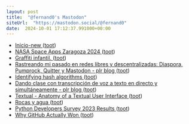 ```yaml
---
layout: post
title:  "@fernand0's Mastodon"
siteUrl:  "https://mastodon.social/@fernand0"
date:  2024-10-01 17:12:37.991000+00:00
---
```

*  [Inicio-new ](https://www.securmatica.com) ([toot](https://mastodon.social/@fernand0/113233281547592182))
*  [NASA Space Apps Zaragoza 2024 ](https://spaceappszgz.github.io) ([toot](https://mastodon.social/@fernand0/113233187070593515))
*  [Graffiti infantil. ](https://avecesunafoto.wordpress.com/2024/10/01/graffiti-infantil) ([toot](https://mastodon.social/@fernand0/113232821690304182))
*  [Rastreando mi pasado en redes libres y descentralizadas: Diaspora, Pumprock, Quitter y Mastodon - plr blog ](https://pedrolr.es/blog/rastreando-mi-pasado-en-redes-libres-y-descentralizadas-diaspora-pumprock-quitter-y-mastodon) ([toot](https://mastodon.social/@fernand0/113232817529428105))
*  [Identifying hash algorithms ](https://www.johndcook.com/blog/2024/09/30/identifying-hash-algorithms) ([toot](https://mastodon.social/@fernand0/113232701075364435))
*  [Dando clase con transcripción de voz a texto en directo y simultáneamente - plr blog ](https://pedrolr.es/blog/dando-clase-con-transcripcion-de-voz-a-texto-en-directo-y-simultaneamente) ([toot](https://mastodon.social/@fernand0/113231990145139433))
*  [Textual - Anatomy of a Textual User Interface ](https://textual.textualize.io/blog/2024/09/15/anatomy-of-a-textual-user-interface) ([toot](https://mastodon.social/@fernand0/113231784776639639))
*  [Rocas y agua ](https://www.flickr.com/photos/fernand0/53992811357) ([toot](https://mastodon.social/@fernand0/113231642277105250))
*  [Python Developers Survey 2023 Results ](https://lp.jetbrains.com/python-developers-survey-2023) ([toot](https://mastodon.social/@fernand0/113231408824102819))
*  [Why GitHub Actually Won ](https://blog.gitbutler.com/why-github-actually-won) ([toot](https://mastodon.social/@fernand0/113231232148071158))
